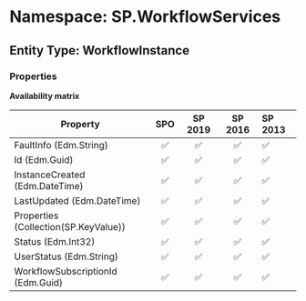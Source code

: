 # Namespace: SP.WorkflowServices

## Entity Type: WorkflowInstance

### Properties

**Availability matrix**

Property | SPO | SP 2019 | SP 2016 | SP 2013
----------|:---:|:-------:|:-------:|:-------
FaultInfo (Edm.String) | ✅ | ✅ | ✅ | ✅
Id (Edm.Guid) | ✅ | ✅ | ✅ | ✅
InstanceCreated (Edm.DateTime) | ✅ | ✅ | ✅ | ✅
LastUpdated (Edm.DateTime) | ✅ | ✅ | ✅ | ✅
Properties (Collection(SP.KeyValue)) | ✅ | ✅ | ✅ | ✅
Status (Edm.Int32) | ✅ | ✅ | ✅ | ✅
UserStatus (Edm.String) | ✅ | ✅ | ✅ | ✅
WorkflowSubscriptionId (Edm.Guid) | ✅ | ✅ | ✅ | ✅

